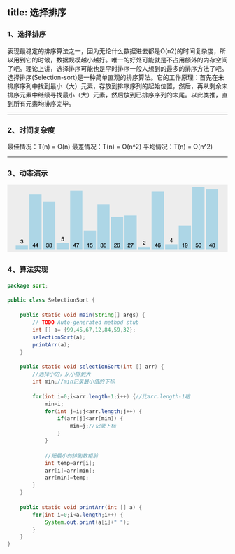 title: 选择排序
---

### 1、选择排序
表现最稳定的排序算法之一，因为无论什么数据进去都是O(n2)的时间复杂度，所以用到它的时候，数据规模越小越好。唯一的好处可能就是不占用额外的内存空间了吧。理论上讲，选择排序可能也是平时排序一般人想到的最多的排序方法了吧。
选择排序(Selection-sort)是一种简单直观的排序算法。它的工作原理：首先在未排序序列中找到最小（大）元素，存放到排序序列的起始位置，然后，再从剩余未排序元素中继续寻找最小（大）元素，然后放到已排序序列的末尾。以此类推，直到所有元素均排序完毕。

---

### 2、时间复杂度
最佳情况：T(n) = O(n)   最差情况：T(n) = O(n^2)   平均情况：T(n) = O(n^2)

---
### 3、动态演示
![Image text](https://github.com/Tingzi123/blog/blob/master/_posts/picture/selectsort.gif?raw=true)

### 4、算法实现
```java
package sort;

public class SelectionSort {

	public static void main(String[] args) {
		// TODO Auto-generated method stub
		int [] a= {99,45,67,12,84,59,32};
		selectionSort(a);
		printArr(a);
	}
	
	public static void selectionSort(int [] arr) {
		//选择小的，从小排到大
		int min;//min记录最小值的下标
		
		for(int i=0;i<arr.length-1;i++) {//比arr.length-1趟
			min=i;
			for(int j=i;j<arr.length;j++) {
				if(arr[j]<arr[min]) {
					min=j;//记录下标
				}
			}
			
			//把最小的排到数组前
			int temp=arr[i];
			arr[i]=arr[min];
			arr[min]=temp;			
		}
	}
	
	public static void printArr(int [] a) {
		for(int i=0;i<a.length;i++) {
			System.out.print(a[i]+" ");
		}
	}
}


```
